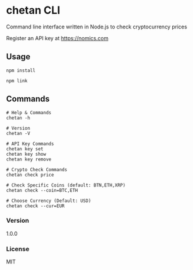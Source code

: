 # chetan CLI

Command line interface written in Node.js to check cryptocurrency prices

Register an API key at https://nomics.com

## Usage

```
npm install

npm link
```

## Commands

```
# Help & Commands
chetan -h

# Version
chetan -V

# API Key Commands
chetan key set
chetan key show
chetan key remove

# Crypto Check Commands
chetan check price

# Check Specific Coins (default: BTN,ETH,XRP)
chetan check --coin=BTC,ETH

# Choose Currency (Default: USD)
chetan check --cur=EUR
```

### Version

1.0.0

### License

MIT
